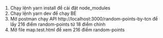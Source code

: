 1. Chạy lệnh yarn install để cài đặt node_modules
2. Chạy lệnh yarn dev để chạy BE
3. Mở postman chạy API http://localhost:3000/random-points-by-tcn để lấy 216 điểm random-points từ 18 điểm chính
4. Mở file map.test.html để xem 216 điểm random-points